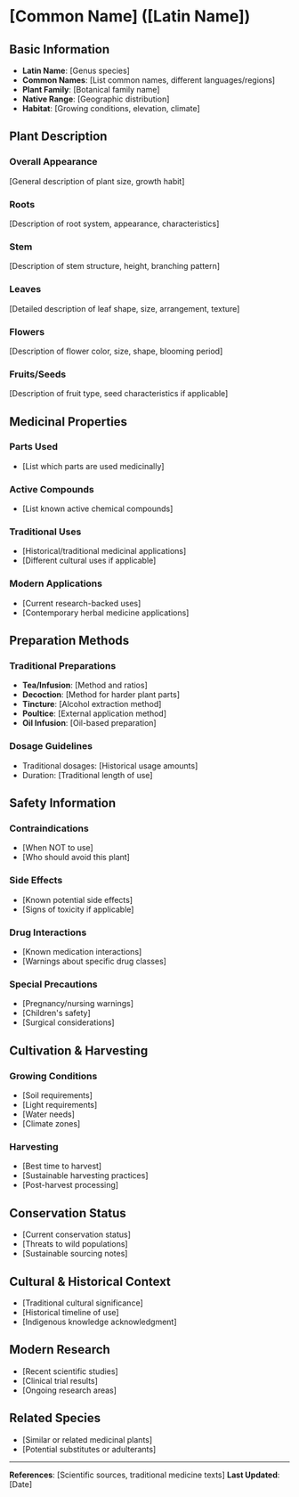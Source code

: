 # [Common Name] ([Latin Name])

## Basic Information
- **Latin Name**: [Genus species]
- **Common Names**: [List common names, different languages/regions]
- **Plant Family**: [Botanical family name]
- **Native Range**: [Geographic distribution]
- **Habitat**: [Growing conditions, elevation, climate]

## Plant Description

### Overall Appearance
[General description of plant size, growth habit]

### Roots
[Description of root system, appearance, characteristics]

### Stem
[Description of stem structure, height, branching pattern]

### Leaves
[Detailed description of leaf shape, size, arrangement, texture]

### Flowers
[Description of flower color, size, shape, blooming period]

### Fruits/Seeds
[Description of fruit type, seed characteristics if applicable]

## Medicinal Properties

### Parts Used
- [List which parts are used medicinally]

### Active Compounds
- [List known active chemical compounds]

### Traditional Uses
- [Historical/traditional medicinal applications]
- [Different cultural uses if applicable]

### Modern Applications
- [Current research-backed uses]
- [Contemporary herbal medicine applications]

## Preparation Methods

### Traditional Preparations
- **Tea/Infusion**: [Method and ratios]
- **Decoction**: [Method for harder plant parts]
- **Tincture**: [Alcohol extraction method]
- **Poultice**: [External application method]
- **Oil Infusion**: [Oil-based preparation]

### Dosage Guidelines
- Traditional dosages: [Historical usage amounts]
- Duration: [Traditional length of use]

## Safety Information

### Contraindications
- [When NOT to use]
- [Who should avoid this plant]

### Side Effects
- [Known potential side effects]
- [Signs of toxicity if applicable]

### Drug Interactions
- [Known medication interactions]
- [Warnings about specific drug classes]

### Special Precautions
- [Pregnancy/nursing warnings]
- [Children's safety]
- [Surgical considerations]

## Cultivation & Harvesting

### Growing Conditions
- [Soil requirements]
- [Light requirements]
- [Water needs]
- [Climate zones]

### Harvesting
- [Best time to harvest]
- [Sustainable harvesting practices]
- [Post-harvest processing]

## Conservation Status
- [Current conservation status]
- [Threats to wild populations]
- [Sustainable sourcing notes]

## Cultural & Historical Context
- [Traditional cultural significance]
- [Historical timeline of use]
- [Indigenous knowledge acknowledgment]

## Modern Research
- [Recent scientific studies]
- [Clinical trial results]
- [Ongoing research areas]

## Related Species
- [Similar or related medicinal plants]
- [Potential substitutes or adulterants]

---

**References**: [Scientific sources, traditional medicine texts]
**Last Updated**: [Date]